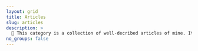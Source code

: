 ```yaml
---
layout: grid
title: Articles
slug: articles
description: >
  📝 This category is a collection of well-decribed articles of mine. It could be called as a self-hosted dictionary, journal and codebook. So I have reponsibilities as much as I can.
no_groups: false
---
```

